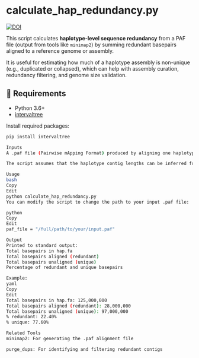 # calculate_hap_redundancy.py

[![DOI](https://zenodo.org/badge/DOI/10.5281/zenodo.15172401.svg)](https://doi.org/10.5281/zenodo.15172401)

This script calculates **haplotype-level sequence redundancy** from a PAF file (output from tools like `minimap2`) by summing redundant basepairs aligned to a reference genome or assembly.

It is useful for estimating how much of a haplotype assembly is non-unique (e.g., duplicated or collapsed), which can help with assembly curation, redundancy filtering, and genome size validation.

## 🔧 Requirements

- Python 3.6+
- [intervaltree](https://pypi.org/project/intervaltree/)

Install required packages:
```bash
pip install intervaltree

Inputs
A .paf file (Pairwise mApping Format) produced by aligning one haplotype assembly to another (e.g., using minimap2)

The script assumes that the haplotype contig lengths can be inferred from column 2 of the PAF file (query length)

Usage
bash
Copy
Edit
python calculate_hap_redundancy.py
You can modify the script to change the path to your input .paf file:

python
Copy
Edit
paf_file = "/full/path/to/your/input.paf"

Output
Printed to standard output:
Total basepairs in hap.fa
Total basepairs aligned (redundant)
Total basepairs unaligned (unique)
Percentage of redundant and unique basepairs

Example:
yaml
Copy
Edit
Total basepairs in hap.fa: 125,000,000
Total basepairs aligned (redundant): 28,000,000
Total basepairs unaligned (unique): 97,000,000
% redundant: 22.40%
% unique: 77.60%

Related Tools
minimap2: For generating the .paf alignment file

purge_dups: For identifying and filtering redundant contigs
